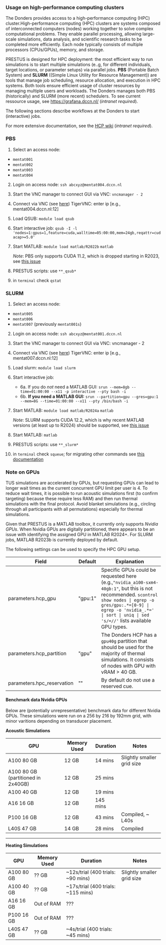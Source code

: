 ### Usage on high-performance computing clusters

The Donders provides access to a high-performance computing (HPC) cluster.High-performance computing (HPC) clusters are systems composed of interconnected computers (nodes) working together to solve complex computational problems. They enable parallel processing, allowing large-scale simulations, data analysis, and scientific research tasks to be completed more efficiently. Each node typically consists of multiple processors (CPUs/GPUs), memory, and storage.

PRESTUS is designed for HPC deployment: the most efficient way to run simulations is to start multiple simulations (e..g, for different individuals, target locations, or parameter setups) via parallel jobs. **PBS** (Portable Batch System) and **SLURM** ((Simple Linux Utility for Resource Management)) are tools that manage job scheduling, resource allocation, and execution in HPC systems. Both tools ensure efficient usage of cluster resources by managing multiple users and workloads. The Donders manages both PBS (historically) and SLURM (more recent) schedulers. To see current ressource usage, see https://grafana.dccn.nl/ (*intranet required*).

The following sections describe workflows at the Donders to start (interactive) jobs.

For more extensive documentation, see the [HCP wiki](https://hpc.dccn.nl/) (*intranet required*).

### PBS

1. Select an access node:

- `mentat001`
- `mentat002`
- `mentat003`
- `mentat004`

2. Login on access node:
`ssh abcxyz@mentat004.dccn.nl`

3. Start the VNC manager to connect GUI via VNC:
`vncmanager - 2`

4. Connect via VNC (see [here](https://intranet.donders.ru.nl/index.php?id=vnc00&no_cache=1&sword_list%5B%5D=VNC))
    TigerVNC: enter ip [e.g., mentat004.dccn.nl:12]

5. Load QSUB:
`module load qsub`

6. Start interactive job:
`qsub -I -l 'nodes=1:gpus=1,feature=cuda,walltime=05:00:00,mem=24gb,reqattr=cudacap>=5.0'`

7. Start MATLAB: 
`module load matlab/R2022b`
`matlab`

    *Note*: PBS only supports CUDA 11.2, which is dropped starting in R2023, see [this issue](https://github.com/Donders-Institute/PRESTUS/issues/50)

8. PRESTUS scripts: use `**_qsub*`
9. in `terminal` check `qstat`

### SLURM

1. Select an access node:

- `mentat005`
- `mentat006`
- `mentat007` (previously `mentat001s`)

2. Login on access node:
`ssh abcxyz@mentat001.dccn.nl`

3. Start the VNC manager to connect GUI via VNC:
vncmanager - 2

4. Connect via VNC (see [here](https://intranet.donders.ru.nl/index.php?id=vnc00&no_cache=1&sword_list%5B%5D=VNC))
    TigerVNC: enter ip [e.g., mentat007.dccn.nl:12]

5. Load slurm:
`module load slurm`

6. Start interactive job: 
    - 6a. If you do *not* need a MATLAB GUI:
    `srun --mem=8gb --time=01:00:00 --x11 -p interactive --pty bash -i`
    - 6b. **If you need a MATLAB GUI:**
    `srun --partition=gpu --gres=gpu:1 --mem=8G --time=01:00:00 --x11 --pty /bin/bash -i`

7. Start MATLAB: 
`module load matlab/R2024a`
`matlab`

    *Note*: SLURM supports CUDA 12.2, which is why recent MATLAB versions (at least up to R2024) should be supported, see [this issue](https://github.com/Donders-Institute/PRESTUS/issues/50)

7. Start MATLAB: `matlab`

8. PRESTUS scripts: use `**_slurm*`

9. in `terminal` check `squeue`; for migrating other commands see [this documentation](https://hpc.dccn.nl/docs/cluster_howto/compute_slurm.html#migrating-from-torque-pbs-to-slurm)

### Note on GPUs

TUS simulations are accelerated by GPUs, but requesting GPUs can lead to longer wait times as the current concurrent GPU limit per user is 4. To reduce wait times, it is possible to run acoustic simulations first (to confirm targeting) because these require less RAM) and then run thermal simulations with the final protocol. Avoid blanket simulations (e.g., circling through all participants with all permutations) especially for thermal simulations.

Given that PRESTUS is a MATLAB toolbox, it currently only supports *Nvidia GPUs*. When Nvidia GPUs are digitally partitioned, there appears to be an issue with identifying the assigned GPU in MATLAB R2024+. For SLURM jobs, MATLAB R2023b is currently deployed by default.

The following settings can be used to specify the HPC GPU setup.

| Field                           | Default | Explanation                  |
|-------------------------------|-------------|-----------------------------|
| parameters.hcp_gpu                   | "gpu:1"       | Specific GPUs could be requested here (e.g.,```"nvidia_a100-sxm4-40gb:1"```, but this is not recommended. ```scontrol show nodes \| egrep -o gres/gpu:.*=[0-9] \| egrep -o 'nvidia_.*=' \| sort \| uniq \| sed 's/=//'``` lists available GPU types.|
| parameters.hcp_partition                   | "gpu"       | The Donders HCP has a ```gpu40g``` partition that should be used for the majority of thermal simulations.  It consists of nodes with GPU with vRAM > 40 GB.|
| parameters.hpc_reservation                   | ""       | By default do not use a reserved cue.|

#### Benchmark data Nvidia GPUs

Below are (potentially unrepresentative) benchmark data for different Nvidia GPUs. These simulations were run on a 256 by 216 by 192mm grid, with minor varitions depending on transducer placement. 

**Acoustic Simulations**

| GPU                           | Memory Used | Duration                  | Notes                          |
|-------------------------------|-------------|-----------------------------|--------------------------------|
| A100 80 GB                   | 12 GB       | 14 mins                     | Slightly smaller grid size     |
| A100 80 GB (partitioned in 2x40GB) | 12 GB       | 25 mins                     |                                |
| A100 40 GB                   | 12 GB       | 19 mins                     |                                |
| A16 16 GB                    | 12 GB       | 145 mins                    |                                |
| P100 16 GB                   | 12 GB       | 43 mins                     | Compiled, ~ L40s              |
| L40S 47 GB                   | 14 GB       | 28 mins                     | Compiled                      |

---

**Heating Simulations**

| GPU                           | Memory Used    | Duration                 | Notes                          |
|-------------------------------|----------------|-----------------------------|--------------------------------|
| A100 80 GB                   | ?? GB          | ~12s/trial (400 trials: ~90 mins) | Slightly smaller grid size     |
| A100 40 GB                   | ?? GB          | ~17s/trial (400 trials: ~115 mins) |                                |
| A16 16 GB                    | Out of RAM     | ???                         |                                |
| P100 16 GB                   | Out of RAM     | ???                         |                                |
| L40S 47 GB                   | ?? GB          | ~4s/trial (400 trials: ~45 mins)   |                                |
